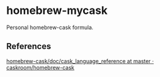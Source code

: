 # homebrew-mycask
Personal homebrew-cask formula.  

## References
[homebrew-cask/doc/cask_language_reference at master · caskroom/homebrew-cask](https://github.com/caskroom/homebrew-cask/tree/master/doc/cask_language_reference)  
